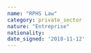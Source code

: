 ```yaml
---
name: "RPHS Law"
category: private_sector
nature: "Entreprise"
nationality: 
date_signed: '2018-11-12'
---
```

    